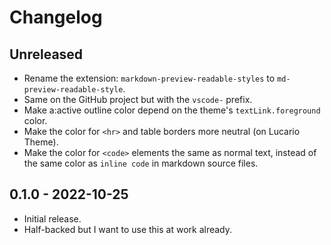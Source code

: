 # Changelog

## Unreleased

- Rename the extension: `markdown-preview-readable-styles` to `md-preview-readable-style`.
- Same on the GitHub project but with the `vscode-` prefix.
- Make a:active outline color depend on the theme's `textLink.foreground` color.
- Make the color for `<hr>` and table borders more neutral (on Lucario Theme).
- Make the color for `<code>` elements the same as normal text, instead of the same color as `inline code` in markdown source files.

## 0.1.0 - 2022-10-25

- Initial release.
- Half-backed but I want to use this at work already.
